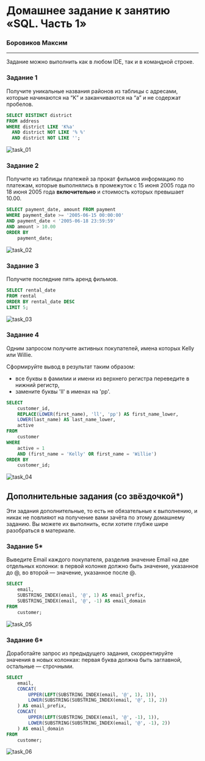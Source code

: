 # Домашнее задание к занятию «SQL. Часть 1»

### Боровиков Максим

---

Задание можно выполнить как в любом IDE, так и в командной строке.

### Задание 1

Получите уникальные названия районов из таблицы с адресами, которые начинаются на “K” и заканчиваются на “a” и не содержат пробелов.

```sql
SELECT DISTINCT district
FROM address
WHERE district LIKE 'K%a' 
  AND district NOT LIKE '% %'
  AND district NOT LIKE '';
```
![task_01](img/task_01.JPG)  

### Задание 2

Получите из таблицы платежей за прокат фильмов информацию по платежам, которые выполнялись в промежуток с 15 июня 2005 года по 18 июня 2005 года **включительно** и стоимость которых превышает 10.00.

```sql
SELECT payment_date, amount FROM payment
WHERE payment_date >= '2005-06-15 00:00:00' 
AND payment_date < '2005-06-18 23:59:59'
AND amount > 10.00
ORDER BY 
    payment_date;
```    
![task_02](img/task_02.JPG)  

### Задание 3

Получите последние пять аренд фильмов.

```sql
SELECT rental_date
FROM rental
ORDER BY rental_date DESC
LIMIT 5;
```
![task_03](img/task_03.JPG)  

### Задание 4

Одним запросом получите активных покупателей, имена которых Kelly или Willie. 

Сформируйте вывод в результат таким образом:
- все буквы в фамилии и имени из верхнего регистра переведите в нижний регистр,
- замените буквы 'll' в именах на 'pp'.

```sql
SELECT 
    customer_id,
    REPLACE(LOWER(first_name), 'll', 'pp') AS first_name_lower,
    LOWER(last_name) AS last_name_lower,
    active
FROM 
    customer
WHERE 
    active = 1
    AND (first_name = 'Kelly' OR first_name = 'Willie')
ORDER BY 
    customer_id;
```
![task_04](img/task_04.JPG)  

## Дополнительные задания (со звёздочкой*)
Эти задания дополнительные, то есть не обязательные к выполнению, и никак не повлияют на получение вами зачёта по этому домашнему заданию. Вы можете их выполнить, если хотите глубже шире разобраться в материале.

### Задание 5*

Выведите Email каждого покупателя, разделив значение Email на две отдельных колонки: в первой колонке должно быть значение, указанное до @, во второй — значение, указанное после @.

```sql
SELECT 
    email,
    SUBSTRING_INDEX(email, '@', 1) AS email_prefix,
    SUBSTRING_INDEX(email, '@', -1) AS email_domain
FROM 
    customer;
```
![task_05](img/task_05.JPG)

### Задание 6*

Доработайте запрос из предыдущего задания, скорректируйте значения в новых колонках: первая буква должна быть заглавной, остальные — строчными.

```sql
SELECT 
    email,
    CONCAT(
        UPPER(LEFT(SUBSTRING_INDEX(email, '@', 1), 1)),
        LOWER(SUBSTRING(SUBSTRING_INDEX(email, '@', 1), 2))
    ) AS email_prefix,
    CONCAT(
        UPPER(LEFT(SUBSTRING_INDEX(email, '@', -1), 1)),
        LOWER(SUBSTRING(SUBSTRING_INDEX(email, '@', -1), 2))
    ) AS email_domain
FROM 
    customer;
```
![task_06](img/task_06.JPG)
